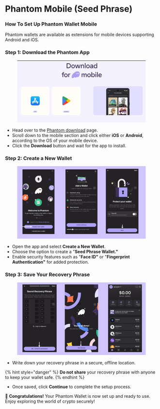 # Phantom Mobile (Seed Phrase)

### How To Set Up Phantom Wallet Mobile <a href="#how-to-set-up-phantom-wallet" id="how-to-set-up-phantom-wallet"></a>

Phantom wallets are available as extensions for mobile devices supporting Android and iOS.

### Step 1: Download the Phantom App

<figure><img src="../../.gitbook/assets/image (1) (1) (1) (1) (1).png" alt=""><figcaption></figcaption></figure>

* Head over to the [Phantom download](https://phantom.app/download) page.
* Scroll down to the mobile section and click either **iOS** or **Android**, according to the OS of your mobile device.
* Click the **Download** button and wait for the app to install.

### Step 2: Create a New Wallet

<figure><img src="../../.gitbook/assets/Phantom.png" alt=""><figcaption></figcaption></figure>

* Open the app and select **Create a New Wallet**.
* Choose the option to create a "**Seed Phrase Wallet."**
* Enable security features such as "**Face ID"** or "**Fingerprint Authentication"** for added protection.

### Step 3: Save Your Recovery Phrase

<figure><img src="../../.gitbook/assets/seed.png" alt=""><figcaption></figcaption></figure>

* Write down your recovery phrase in a secure, offline location.

{% hint style="danger" %}
**Do not share** your recovery phrase with anyone to keep your wallet safe.
{% endhint %}

* Once saved, click **Continue** to complete the setup process.

🎉 **Congratulations!** Your Phantom Wallet is now set up and ready to use. Enjoy exploring the world of crypto securely!
